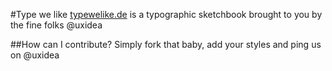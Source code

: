 #Type we like
[typewelike.de](http://typewelike.de) is a typographic sketchbook brought to you by the fine folks @uxidea

##How can I contribute?
Simply fork that baby, add your styles and ping us on @uxidea